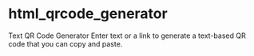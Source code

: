 # html_qrcode_generator

Text QR Code Generator
Enter text or a link to generate a text-based QR code that you can copy and paste.
